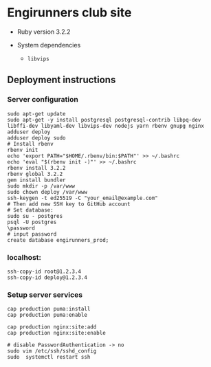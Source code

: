 # Engirunners club site

* Ruby version 3.2.2

* System dependencies

  - `libvips`

## Deployment instructions

### Server configuration

```
sudo apt-get update
sudo apt-get -y install postgresql postgresql-contrib libpq-dev libffi-dev libyaml-dev libvips-dev nodejs yarn rbenv gnupg nginx
adduser deploy
adduser deploy sudo
# Install rbenv
rbenv init
echo 'export PATH="$HOME/.rbenv/bin:$PATH"' >> ~/.bashrc
echo 'eval "$(rbenv init -)"' >> ~/.bashrc
rbenv install 3.2.2
rbenv global 3.2.2
gem install bundler
sudo mkdir -p /var/www
sudo chown deploy /var/www
ssh-keygen -t ed25519 -C "your_email@example.com"
# Then add new SSH key to GitHub account
# Set database:
sudo su - postgres
psql -U postgres
\password
# input password
create database engirunners_prod;
```

### localhost:
```
ssh-copy-id root@1.2.3.4
ssh-copy-id deploy@1.2.3.4
```

### Setup server services
```
cap production puma:install
cap production puma:enable

cap production nginx:site:add
cap production nginx:site:enable

# disable PasswordAuthentication -> no
sudo vim /etc/ssh/sshd_config
sudo  systemctl restart ssh
```
